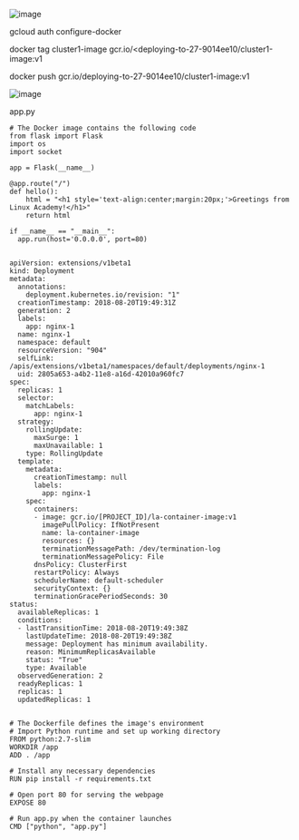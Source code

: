 


![image](https://user-images.githubusercontent.com/33985509/103160491-37392f00-47d6-11eb-9537-23dbc632fe4e.png)


gcloud auth configure-docker

docker tag cluster1-image gcr.io/&lt;deploying-to-27-9014ee10/cluster1-image:v1

docker push gcr.io/deploying-to-27-9014ee10/cluster1-image:v1

![image](https://user-images.githubusercontent.com/33985509/103160829-859bfd00-47d9-11eb-8411-50920cc534a7.png)





app.py

```
# The Docker image contains the following code
from flask import Flask
import os
import socket

app = Flask(__name__)

@app.route("/")
def hello():
    html = "<h1 style='text-align:center;margin:20px;'>Greetings from Linux Academy!</h1>"
    return html

if __name__ == "__main__":
  app.run(host='0.0.0.0', port=80)


```



```
apiVersion: extensions/v1beta1
kind: Deployment
metadata:
  annotations:
    deployment.kubernetes.io/revision: "1"
  creationTimestamp: 2018-08-20T19:49:31Z
  generation: 2
  labels:
    app: nginx-1
  name: nginx-1
  namespace: default
  resourceVersion: "904"
  selfLink: /apis/extensions/v1beta1/namespaces/default/deployments/nginx-1
  uid: 2805a653-a4b2-11e8-a16d-42010a960fc7
spec:
  replicas: 1
  selector:
    matchLabels:
      app: nginx-1
  strategy:
    rollingUpdate:
      maxSurge: 1
      maxUnavailable: 1
    type: RollingUpdate
  template:
    metadata:
      creationTimestamp: null
      labels:
        app: nginx-1
    spec:
      containers:
      - image: gcr.io/[PROJECT_ID]/la-container-image:v1
        imagePullPolicy: IfNotPresent
        name: la-container-image
        resources: {}
        terminationMessagePath: /dev/termination-log
        terminationMessagePolicy: File
      dnsPolicy: ClusterFirst
      restartPolicy: Always
      schedulerName: default-scheduler
      securityContext: {}
      terminationGracePeriodSeconds: 30
status:
  availableReplicas: 1
  conditions:
  - lastTransitionTime: 2018-08-20T19:49:38Z
    lastUpdateTime: 2018-08-20T19:49:38Z
    message: Deployment has minimum availability.
    reason: MinimumReplicasAvailable
    status: "True"
    type: Available
  observedGeneration: 2
  readyReplicas: 1
  replicas: 1
  updatedReplicas: 1


```



```
# The Dockerfile defines the image's environment
# Import Python runtime and set up working directory
FROM python:2.7-slim
WORKDIR /app
ADD . /app

# Install any necessary dependencies
RUN pip install -r requirements.txt

# Open port 80 for serving the webpage
EXPOSE 80

# Run app.py when the container launches
CMD ["python", "app.py"]



```
